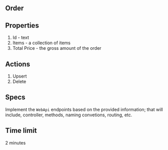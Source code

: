 ## Order 

## Properties
1. Id - text
1. Items - a collection of items
1. Total Price - the gross amount of the order

## Actions
1. Upsert
1. Delete

## Specs

Implement the `WebApi` endpoints based on the provided information; that will include, controller, methods, naming convetions, routing, etc.

## Time limit
2 minutes